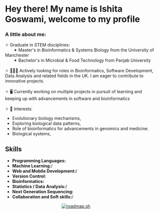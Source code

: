 <H1> Hey there! My name is Ishita Goswami, welcome to my profile</H1>

<H3> A little about me: </H3>
✧ Graduate in STEM disciplines:
<br>
&emsp;&emsp;✦ Master's in Bioinformatics & Systems Biology from the University of Manchester
<br>
&emsp;&emsp;✦ Bachelor's in Microbial & Food Technology from Panjab University
<br><br>
✧ 👩🏻‍💻 Actively looking for roles in Bioinformatics, Software Development, Data Analysis and related fields in the UK. I am eager to contribute to innovative projects.
<br><br>
✧ 🖥️ Currently working on multiple projects in pursuit of learning and keeping up with advancements in software and bioinformatics
<br><br>
✧ 🔬 Interests: 
<ul>
  <li>Evolutionary biology mechanisms,</li>
  <li>Exploring biological data patterns,</li>
  <li>Role of bioinformatics for advancements in genomics and medicine.</li>
  <li>Biological systems,</li> 
</ul>

<h2>Skills</h2>
<ul>
  <li><b>Programming Languages:</b></li>
  <li><b>Machine Learning:</b>/</li>
  <li><b>Web and Mobile Development:</b>/</li>
  <li><b>Version Control:</b></li>
  <li><b>Bioinformatics:</b></li>
  <li><b>Statistics / Data Analysis:</b>/</li>
  <li><b>Next Generation Sequencing:</b></li>
  <li><b>Collaboration and Soft skills:</b>/</li>
</ul>
&emsp;&emsp;&emsp;&emsp;&emsp;&emsp;&emsp;&emsp;&emsp;&emsp;&emsp;&emsp;&emsp; 
<a href="https://roadmap.sh"><img src="https://roadmap.sh/card/wide/679907ec1ee9a7b2d0a83c2f?variant=dark&roadmaps=python%2Clinux%2Cgit-github" alt="roadmap.sh"/></a>
<!--
**ishiigos/ishiigos** is a ✨ _special_ ✨ repository because its `README.md` (this file) appears on your GitHub profile.

Here are some ideas to get you started:

- 🔭 I’m currently working on ...
- 🌱 I’m currently learning ...
- 👯 I’m looking to collaborate on ...
- 🤔 I’m looking for help with ...
- 💬 Ask me about ...
- 📫 How to reach me: ...
- 😄 Pronouns: ...
- ⚡ Fun fact: ...
-->
